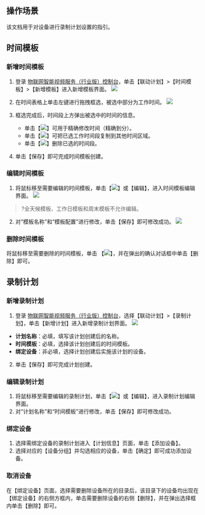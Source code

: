 ## 操作场景

该文档用于对设备进行录制计划设置的指引。

## 时间模板 

### 新增时间模板

1. 登录 [物联网智能视频服务（行业版）控制台]()，单击【联动计划】>【时间模板】>【新增模板】进入新增模板界面。
 ![](https://main.qcloudimg.com/raw/c9ca80d5b04965e824a8c92691b944c5.png)
2. 在时间表格上单击左键进行拖拽框选，被选中部分为工作时间。
 ![](https://main.qcloudimg.com/raw/6679e0e9479bebbe46a3aa089d366593.png)
3. 框选完成后，时间段上方弹出被选中的时间的信息。
	- 单击【![](https://main.qcloudimg.com/raw/7b16fedb9cd254865b40845beea2cbf8.jpg)】可用于精确修改时间（精确到分）。
	- 单击【![](https://main.qcloudimg.com/raw/142ea0334273536c6c0984f82bce81b3.png)】可把已选工作时间段复制到其他时间区域。
	- 单击【![](https://main.qcloudimg.com/raw/6502d07eb35d7390a4e2cff3fba8216d.jpg)】删除已选的时间段。

4. 单击【保存】即可完成时间模板创建。

### 编辑时间模板

1. 将鼠标移至需要编辑的时间模板，单击【![](https://main.qcloudimg.com/raw/7c85a124fd359655b5630d584d280140.png)】或【编辑】，进入时间模板编辑界面。
 ![](https://main.qcloudimg.com/raw/b183a308a041b6ed5cb19f6a143f9e6d.png)
>?全天候模板、工作日模板和周末模板不允许编辑。
>
2. 对“模板名称”和“模板配置”进行修改，单击【保存】即可修改成功。
![](https://main.qcloudimg.com/raw/f45fb6ed3663e6369d6bb4a83750859c.png)

### 删除时间模板

将鼠标移至需要删除的时间模板，单击 【![](https://main.qcloudimg.com/raw/7d12c74245e8c6265d63cb35979691ec.png)】，并在弹出的确认对话框中单击【删除】即可。

## 录制计划 

### 新增录制计划

1. 登录 [物联网智能视频服务（行业版）控制台]()，选择【联动计划】>【录制计划】，单击【新增计划】进入新增录制计划界面。
![](https://main.qcloudimg.com/raw/d3ae58bde5498303a703a3e4a3ef091a.png)
 - **计划名称**：必填，填写该计划创建后的名称。
 - **时间模板**：必填，选择该计划创建后的时间模板。
 - **绑定设备**：非必填，选择计划创建后实施该计划的设备。
2. 单击【保存】即可完成计划创建。

### 编辑录制计划

1. 将鼠标移至需要编辑的录制计划，单击【![](https://main.qcloudimg.com/raw/7c85a124fd359655b5630d584d280140.png)】或【编辑】，进入录制计划编辑界面。
2. 对“计划名称”和“时间模板”进行修改，单击【保存】即可修改成功。

### 绑定设备

1. 选择需绑定设备的录制计划进入【计划信息】页面，单击【添加设备】。
2. 选择对应的【设备分组】并勾选相应的设备，单击【确定】即可成功添加设备。

### 取消设备

在【绑定设备】页面，选择需要删除设备所在的目录后，该目录下的设备均出现在【绑定设备】的右侧方框内，单击需要删除设备的右侧【删除】，并在弹出选择框内单击【删除】即可。
